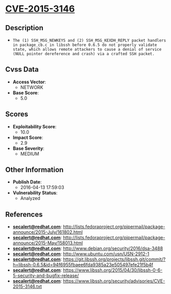 
# [CVE-2015-3146](http://lists.fedoraproject.org/pipermail/package-announce/2015-July/161802.html)

## Description

- `The (1) SSH_MSG_NEWKEYS and (2) SSH_MSG_KEXDH_REPLY packet handlers in package_cb.c in libssh before 0.6.5 do not properly validate state, which allows remote attackers to cause a denial of service (NULL pointer dereference and crash) via a crafted SSH packet.`

## Cvss Data

- **Access Vector**:
  - NETWORK
- **Base Score**:
  - 5.0

## Scores

- **Exploitability Score**:
  - 10.0
- **Impact Score**:
  - 2.9
- **Base Severity**:
  - MEDIUM

## Other Information

- **Publish Date**:
  - 2016-04-13 17:59:03
- **Vulnerability Status**:
  - Analyzed

## References

- **secalert@redhat.com**: http://lists.fedoraproject.org/pipermail/package-announce/2015-July/161802.html
- **secalert@redhat.com**: http://lists.fedoraproject.org/pipermail/package-announce/2015-May/158013.html
- **secalert@redhat.com**: http://www.debian.org/security/2016/dsa-3488
- **secalert@redhat.com**: http://www.ubuntu.com/usn/USN-2912-1
- **secalert@redhat.com**: https://git.libssh.org/projects/libssh.git/commit/?h=libssh-0.6.5&id=94f6955fbaee6fda9385a23e505497efe21f5b4f
- **secalert@redhat.com**: https://www.libssh.org/2015/04/30/libssh-0-6-5-security-and-bugfix-release/
- **secalert@redhat.com**: https://www.libssh.org/security/advisories/CVE-2015-3146.txt
